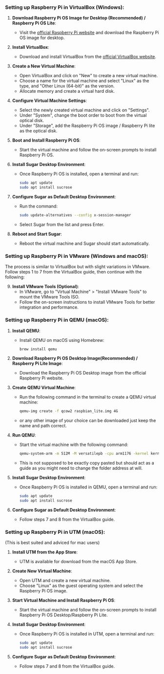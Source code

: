 ### Setting up Raspberry Pi in VirtualBox (Windows):

1. **Download Raspberry Pi OS Image for Desktop (Recommended) / Raspberry Pi OS Lite**: 
   - Visit the [official Raspberry Pi website](https://www.raspberrypi.org/software/operating-systems/) and download the Raspberry Pi OS image for desktop.

2. **Install VirtualBox**: 
   - Download and install VirtualBox from the [official VirtualBox website](https://www.virtualbox.org/).

3. **Create a New Virtual Machine**: 
   - Open VirtualBox and click on "New" to create a new virtual machine.
   - Choose a name for the virtual machine and select "Linux" as the type, and "Other Linux (64-bit)" as the version.
   - Allocate memory and create a virtual hard disk.

4. **Configure Virtual Machine Settings**: 
   - Select the newly created virtual machine and click on "Settings".
   - Under "System", change the boot order to boot from the virtual optical disk.
   - Under "Storage", add the Raspberry Pi OS image / Raspberry Pi lite as the optical disk.

5. **Boot and Install Raspberry Pi OS**: 
   - Start the virtual machine and follow the on-screen prompts to install Raspberry Pi OS.

6. **Install Sugar Desktop Environment**: 
   - Once Raspberry Pi OS is installed, open a terminal and run:
     ```bash
     sudo apt update
     sudo apt install sucrose
     ```
     
7. **Configure Sugar as Default Desktop Environment**: 
   - Run the command:
     ```bash
     sudo update-alternatives --config x-session-manager
     ```
   - Select Sugar from the list and press Enter.

8. **Reboot and Start Sugar**: 
   - Reboot the virtual machine and Sugar should start automatically.

### Setting up Raspberry Pi in VMware (Windows and macOS):

The process is similar to VirtualBox but with slight variations in VMware. Follow steps 1 to 7 from the VirtualBox guide, then continue with the following:

9. **Install VMware Tools (Optional)**:
   - In VMware, go to "Virtual Machine" > "Install VMware Tools" to mount the VMware Tools ISO.
   - Follow the on-screen instructions to install VMware Tools for better integration and performance.

### Setting up Raspberry Pi in QEMU (macOS):

1. **Install QEMU**:
   - Install QEMU on macOS using Homebrew:
     ```bash
     brew install qemu
     ```

2. **Download Raspberry Pi OS Desktop Image(Recommended) / Raspberry Pi Lite Image**: 
   - Download the Raspberry Pi OS Desktop image from the official Raspberry Pi website.

3. **Create QEMU Virtual Machine**: 
   - Run the following command in the terminal to create a QEMU virtual machine:
     ```bash
     qemu-img create -f qcow2 raspbian_lite.img 4G
     ```
    - or any other image of your choice can be downloaded just keep the name and path correct.

4. **Run QEMU**: 
   - Start the virtual machine with the following command:
     ```bash
     qemu-system-arm -m 512M -M versatilepb -cpu arm1176 -kernel kernel-qemu-4.19.50-buster -append "root=/dev/sda2 rootfstype=ext4 rw" -drive "file=raspbian_lite.img,format=qcow2" -net nic -net user,hostfwd=tcp::5022-:22 -no-reboot -display none -serial stdio
     ```
    - This is not supposed to be exactly copy pasted but should act as a guide as you might need to change the folder address at will.

5. **Install Sugar Desktop Environment**: 
   - Once Raspberry Pi OS is installed in QEMU, open a terminal and run:
     ```bash
     sudo apt update
     sudo apt install sucrose
     ```

6. **Configure Sugar as Default Desktop Environment**: 
   - Follow steps 7 and 8 from the VirtualBox guide.

### Setting up Raspberry Pi in UTM (macOS):
(This is best suited and adviced for mac users)

1. **Install UTM from the App Store**:
   - UTM is available for download from the macOS App Store.

2. **Create New Virtual Machine**:
   - Open UTM and create a new virtual machine.
   - Choose "Linux" as the guest operating system and select the Raspberry Pi OS image.

3. **Start Virtual Machine and Install Raspberry Pi OS**:
   - Start the virtual machine and follow the on-screen prompts to install Raspberry Pi OS Desktop/Raspberry Pi Lite.

4. **Install Sugar Desktop Environment**: 
   - Once Raspberry Pi OS is installed in UTM, open a terminal and run:
     ```bash
     sudo apt update
     sudo apt install sucrose
     ```

5. **Configure Sugar as Default Desktop Environment**: 
   - Follow steps 7 and 8 from the VirtualBox guide.
